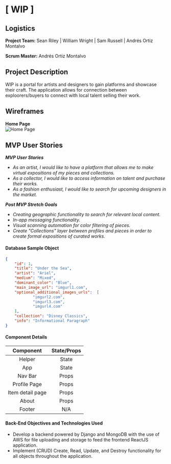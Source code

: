 # [ WIP ]

## Logistics

**Project Team:**
Sean Riley | William Wright | Sam Russell | Andrés Ortiz Montalvo

**Scrum Master:** 
Andrés Ortiz Montalvo

## Project Description

WIP is a portal for artists and designers to gain platforms and showcase their craft. The application allows for connection between exploorers/buyers to connect with local talent selling their work.

## Wireframes

**Home Page**  
![Home Page](https://github.com/4thquarter/p4front/blob/master/Proposal/Images/Project%204.jpg)  

## MVP User Stories

_**MVP User Stories**_

- _As an artist, I would like to have a platform that allows me to make virtual expositions of my pieces and collections._
- _As a collector, I would like to access information on talent and purchase their works._
- _As a fashion enthusiast, I would like to search for upcoming designers in the market._

_**Post MVP Stretch Goals**_

- _Creating geographic functionality to search for relevant local content._
- _In-app messaging functionality._
- _Visual scanning automation for color filtering of pieces._
- _Create "Collections" layer between profiles and pieces in order to create formal expositions of curated works._

#### Database Sample Object

```json
{
	"id": 1,
	"title": "Under the Sea",
	"artist": "Ariel",
  	"medium": "Mixed",
	"dominant_color": "Blue",
	"main_image_url": "imgurl1.com",
	"optional_additional_images_urls":  [
      		"imgurl2.com",
      		"imgurl3.com",
      		"imgurl4.com"
  	],
	"collection": "Disney Classics",
  	"info": "Informational Paragraph"
}
```

#### Component Details

| Component                    		| State/Props |
| :-----------------------------------: | :---------: |
| Helper 				|    State    |
| App 					|    State    |
| Nav Bar  				|    Props    |
| Profile Page  			|    Props    |
| Item detail page  			|    Props    |
| About 				|    Props    |
| Footer 				|     N/A     |


#### Back-End Objectives and Technologies Used
- Develop a backend powered by Django and MongoDB with the use of AWS for file uploading and storage to feed the frontend ReactJS application.
- Implement (CRUD) Create, Read, Update, and Destroy functionality for all objects throughout the application.


